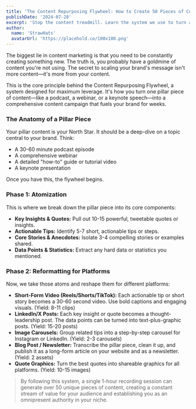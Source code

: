 ```yaml
---
title: 'The Content Repurposing Flywheel: How to Create 50 Pieces of Content from One'
publishDate: '2024-07-28'
excerpt: 'Stop the content treadmill. Learn the system we use to turn a single long-form video into an entire month of high-impact content across all platforms. This is how you achieve omnipresence without burnout.'
author:
  name: 'StrawHats'
  avatarUrl: 'https://placehold.co/100x100.png'
---
```


The biggest lie in content marketing is that you need to be constantly creating something new. The truth is, you probably have a goldmine of content you're not using. The secret to scaling your brand's message isn't more content—it's more from your content.

This is the core principle behind the Content Repurposing Flywheel, a system designed for maximum leverage. It's how you turn one pillar piece of content—like a podcast, a webinar, or a keynote speech—into a comprehensive content campaign that fuels your brand for weeks.

### The Anatomy of a Pillar Piece

Your pillar content is your North Star. It should be a deep-dive on a topic central to your brand. Think:

*   A 30-60 minute podcast episode
*   A comprehensive webinar
*   A detailed "how-to" guide or tutorial video
*   A keynote presentation

Once you have this, the flywheel begins.

### Phase 1: Atomization

This is where we break down the pillar piece into its core components:

*   **Key Insights & Quotes:** Pull out 10-15 powerful, tweetable quotes or insights.
*   **Actionable Tips:** Identify 5-7 short, actionable tips or steps.
*   **Core Stories & Anecdotes:** Isolate 3-4 compelling stories or examples shared.
*   **Data Points & Statistics:** Extract any hard data or statistics you mentioned.

### Phase 2: Reformatting for Platforms

Now, we take those atoms and reshape them for different platforms:

*   **Short-Form Video (Reels/Shorts/TikTok):** Each actionable tip or short story becomes a 30-60 second video. Use bold captions and engaging visuals. (Yield: 8-11 clips)
*   **LinkedIn/X Posts:** Each key insight or quote becomes a thought-leadership post. The data points can be turned into text-plus-graphic posts. (Yield: 15-20 posts)
*   **Image Carousels:** Group related tips into a step-by-step carousel for Instagram or LinkedIn. (Yield: 2-3 carousels)
*   **Blog Post / Newsletter:** Transcribe the pillar piece, clean it up, and publish it as a long-form article on your website and as a newsletter. (Yield: 2 assets)
*   **Quote Graphics:** Turn the best quotes into shareable graphics for all platforms. (Yield: 10-15 images)

> By following this system, a single 1-hour recording session can generate over 50 unique pieces of content, creating a constant stream of value for your audience and establishing you as an omnipresent authority in your niche.
